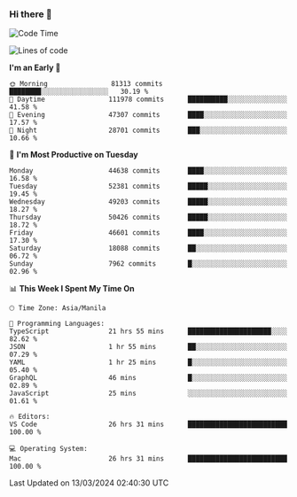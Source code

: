 ### Hi there 👋

<!--START_SECTION:waka-->
![Code Time](http://img.shields.io/badge/Code%20Time-4%2C952%20hrs%2058%20mins-blue)

![Lines of code](https://img.shields.io/badge/From%20Hello%20World%20I%27ve%20Written-117.4%20million%20lines%20of%20code-blue)

**I'm an Early 🐤** 

```text
🌞 Morning                81313 commits       ████████░░░░░░░░░░░░░░░░░   30.19 % 
🌆 Daytime                111978 commits      ██████████░░░░░░░░░░░░░░░   41.58 % 
🌃 Evening                47307 commits       ████░░░░░░░░░░░░░░░░░░░░░   17.57 % 
🌙 Night                  28701 commits       ███░░░░░░░░░░░░░░░░░░░░░░   10.66 % 
```
📅 **I'm Most Productive on Tuesday** 

```text
Monday                   44638 commits       ████░░░░░░░░░░░░░░░░░░░░░   16.58 % 
Tuesday                  52381 commits       █████░░░░░░░░░░░░░░░░░░░░   19.45 % 
Wednesday                49203 commits       █████░░░░░░░░░░░░░░░░░░░░   18.27 % 
Thursday                 50426 commits       █████░░░░░░░░░░░░░░░░░░░░   18.72 % 
Friday                   46601 commits       ████░░░░░░░░░░░░░░░░░░░░░   17.30 % 
Saturday                 18088 commits       ██░░░░░░░░░░░░░░░░░░░░░░░   06.72 % 
Sunday                   7962 commits        █░░░░░░░░░░░░░░░░░░░░░░░░   02.96 % 
```


📊 **This Week I Spent My Time On** 

```text
🕑︎ Time Zone: Asia/Manila

💬 Programming Languages: 
TypeScript               21 hrs 55 mins      █████████████████████░░░░   82.62 % 
JSON                     1 hr 55 mins        ██░░░░░░░░░░░░░░░░░░░░░░░   07.29 % 
YAML                     1 hr 25 mins        █░░░░░░░░░░░░░░░░░░░░░░░░   05.40 % 
GraphQL                  46 mins             █░░░░░░░░░░░░░░░░░░░░░░░░   02.89 % 
JavaScript               25 mins             ░░░░░░░░░░░░░░░░░░░░░░░░░   01.61 % 

🔥 Editors: 
VS Code                  26 hrs 31 mins      █████████████████████████   100.00 % 

💻 Operating System: 
Mac                      26 hrs 31 mins      █████████████████████████   100.00 % 
```


 Last Updated on 13/03/2024 02:40:30 UTC
<!--END_SECTION:waka-->


<!--
**rad182/rad182** is a ✨ _special_ ✨ repository because its `README.md` (this file) appears on your GitHub profile.

Here are some ideas to get you started:

- 🔭 I’m currently working on ...
- 🌱 I’m currently learning ...
- 👯 I’m looking to collaborate on ...
- 🤔 I’m looking for help with ...
- 💬 Ask me about ...
- 📫 How to reach me: ...
- 😄 Pronouns: ...
- ⚡ Fun fact: ...
-->
